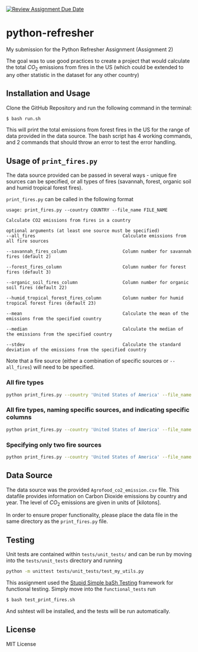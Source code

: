 [![Review Assignment Due Date](https://classroom.github.com/assets/deadline-readme-button-24ddc0f5d75046c5622901739e7c5dd533143b0c8e959d652212380cedb1ea36.svg)](https://classroom.github.com/a/oQi7O4AA)
# python-refresher
My submission for the Python Refresher Assignment (Assignment 2)

The goal was to use good practices to create a project that would calculate the total $CO_2$ emissions from fires in the US (which could be extended to any other statistic in the dataset for any other country)

## Installation and Usage
Clone the GitHub Repository and run the following command in the terminal:
```bash
$ bash run.sh
```
This will print the total emissions from forest fires in the US for the range of data provided in the data source. The bash script has 4 working commands, and 2 commands that should throw an error to test the error handling.

## Usage of `print_fires.py`
The data source provided can be passed in several ways - unique fire sources can be specified, or all types of fires (savannah, forest, organic soil and humid tropical forest fires).

`print_fires.py` can be called in the following format
```
usage: print_fires.py --country COUNTRY --file_name FILE_NAME 

Calculate CO2 emissions from fires in a country

optional arguments (at least one source must be specified)
--all_fires                                 Calculate emissions from all fire sources

--savannah_fires_column                     Column number for savannah fires (default 2)

--forest_fires_column                       Column number for forest fires (default 3)

--organic_soil_fires_column                 Column number for organic soil fires (default 22)

--humid_tropical_forest_fires_column        Column number for humid tropical forest fires (default 23)

--mean                                      Calculate the mean of the emissions from the specified country

--median                                    Calculate the median of the emissions from the specified country    

--stdev                                     Calculate the standard deviation of the emissions from the specified country

```

Note that a fire source (either a combination of specific sources or `--all_fires`) will need to be specified.

### All fire types
```bash
python print_fires.py --country 'United States of America' --file_name 'Agrofood_co2_emission.csv' --all_fires True
```

### All fire types, naming specific sources, and indicating specific columns
```bash
python print_fires.py --country 'United States of America' --file_name 'Agrofood_co2_emission.csv' --savannah_fires_column 2 --forest_fires_column 3 --organic_soil_fires_column 22 --humid_tropical_forest_fires_column 23
```

### Specifying only two fire sources
```bash
python print_fires.py --country 'United States of America' --file_name 'Agrofood_co2_emission.csv' --savannah_fires_column --forest_fires_column
```


## Data Source
The data source was the provided `Agrofood_co2_emission.csv` file. This datafile provides information on Carbon Dioxide emissions by country and year. The level of $CO_2$ emissions are given in units of [kilotons].

In order to ensure proper functionality, please place the data file in the same directory as the `print_fires.py` file.

## Testing
Unit tests are contained within `tests/unit_tests/` and can be run by moving into the `tests/unit_tests` directory and running
```bash
python -m unittest tests/unit_tests/test_my_utils.py
```

This assignment used the [Stupid Simple baSh Testing](https://github.com/ryanlayer/ssshtest) framework for functional testing. Simply move into the `functional_tests` run 
```bash
$ bash test_print_fires.sh
```
And sshtest will be installed, and the tests will be run automatically. 

## License
MIT License
